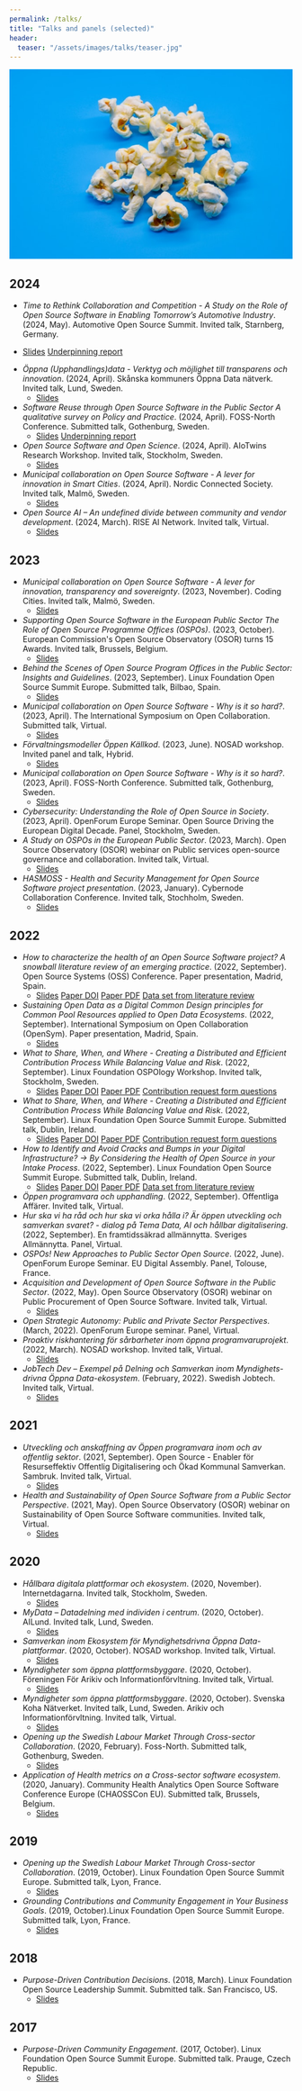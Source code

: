 ```yaml
---
permalink: /talks/
title: "Talks and panels (selected)"
header:
  teaser: "/assets/images/talks/teaser.jpg"
---
```



<div class="thumbnail-container">
<img src="/assets/images/talks/teaser.jpg" alt="https://unsplash.com/photos/white-ice-on-blue-surface-H9lcNEmlEyY"></div>

## 2024
* <i class="flag-icons  GB"></i> *Time to Rethink Collaboration and Competition - A Study on the Role of Open Source Software in Enabling Tomorrow’s Automotive Industry*. (2024, May). Automotive Open Source Summit. Invited talk, Starnberg, Germany.
- <i class="fa fa-file-pdf"></i> <a href="/assets/slides/Automotive-OSS-Vision-Paper-AOSS.pdf">Slides</a> <i class="fa fa-file-pdf"></i> <a href="/assets/slides/VISION PAPER_ Open Source Software in the Automotive Industry.pdf">Underpinning report</a>
* <i class="flag-icons  SE"></i> *Öppna (Upphandlings)data - Verktyg och möjlighet till transparens och innovation*. (2024, April). Skånska kommuners Öppna Data nätverk. Invited talk, Lund, Sweden.
  - <i class="fa fa-file-pdf"></i> <a href="/assets/slides/Open-Procurement-Data.pdf">Slides</a>
* <i class="flag-icons  GB"></i> *Software Reuse through Open Source Software in the Public Sector A qualitative survey on Policy and Practice*. (2024, April). FOSS-North Conference. Submitted talk, Gothenburg, Sweden.
  - <i class="fa fa-file-pdf"></i> <a href="/assets/slides/OSS-for-reuse-foss-north.pdf">Slides</a> <i class="fa fa-file-pdf"></i> <a href="https://www.diva-portal.org/smash/get/diva2:1848137/FULLTEXT01.pdf">Underpinning report</a>
* <i class="flag-icons  GB"></i> *Open Source Software and Open Science*. (2024, April). AIoTwins Research Workshop. Invited talk, Stockholm, Sweden.
  - <i class="fa fa-file-pdf"></i> <a href="/assets/slides/OSS-intro-open-science.pdf">Slides</a>
* <i class="flag-icons  GB"></i> *Municipal collaboration on Open Source Software - A lever for innovation in Smart Cities*. (2024, April). Nordic Connected Society. Invited talk, Malmö, Sweden.
  - <i class="fa fa-file-pdf"></i> <a href="/assets/slides/Nordic-Connected-Society-Malmoe.pdf">Slides</a>
* <i class="flag-icons  GB"></i> *Open Source AI – An undefined divide between community and vendor development*. (2024, March). RISE AI Network. Invited talk, Virtual.
  - <i class="fa fa-file-pdf"></i> <a href="/assets/slides/Open-Source-AI.pdf">Slides</a>

## 2023
* <i class="flag-icons  GB"></i> *Municipal collaboration on Open Source Software - A lever for innovation, transparency and sovereignty*. (2023, November). Coding Cities. Invited talk, Malmö, Sweden.
  - <i class="fa fa-file-pdf"></i> <a href="/assets/slides/Coding-Cities-Malmoe.pdf">Slides</a>
* <i class="flag-icons  GB"></i> *Supporting Open Source Software in the European Public Sector The Role of Open Source Programme Offices (OSPOs)*. (2023, October). European Commission's Open Source Observatory (OSOR) turns 15 Awards. Invited talk, Brussels, Belgium.
  - <i class="fa fa-file-pdf"></i> <a href="/assets/slides/Public-sector-OSPOs-OSOR-Awards-2023-OSOR-final.pdf">Slides</a>
* <i class="flag-icons  GB"></i> *Behind the Scenes of Open Source Program Offices in the Public Sector: Insights and Guidelines*. (2023, September). Linux Foundation Open Source Summit Europe. Submitted talk, Bilbao, Spain.
  - <i class="fa fa-file-pdf"></i> <a href="/assets/slides/Public-sector-OSPOs-OSSEU-2023.pdf">Slides</a>
* <i class="flag-icons  GB"></i> *Municipal collaboration on Open Source Software - Why is it so hard?*. (2023, April). The International Symposium on Open Collaboration. Submitted talk, Virtual.
  - <i class="fa fa-file-pdf"></i> <a href="/assets/slides/Municipal-OSS-OpenSym-OSS-2023.pdf">Slides</a>
* <i class="flag-icons SE"></i> *Förvaltningsmodeller Öppen Källkod*. (2023, June). NOSAD workshop. Invited panel and talk, Hybrid.
  - <i class="fa fa-file-pdf"></i> <a href="/assets/slides/OSS-governance-NOSAD-final.pdf">Slides</a>
* <i class="flag-icons  GB"></i> *Municipal collaboration on Open Source Software - Why is it so hard?*. (2023, April). FOSS-North Conference. Submitted talk, Gothenburg, Sweden.
  - <i class="fa fa-file-pdf"></i> <a href="/assets/slides/Municipal-OSS-FOSS-North.pdf">Slides</a>
* <i class="flag-icons  GB"></i> *Cybersecurity: Understanding the Role of Open Source in Society*. (2023, April). OpenForum Europe Seminar. Open Source Driving the European Digital Decade. Panel, Stockholm, Sweden.
* <i class="flag-icons  GB"></i> *A Study on OSPOs in the European Public Sector*. (2023, March). Open Source Observatory (OSOR) webinar on Public services open-source governance and collaboration. Invited talk, Virtual.
  - <i class="fa fa-file-pdf"></i> <a href="/assets/slides/Public-sector-OSPOs-OSOR-virtual.pdf">Slides</a>
* <i class="flag-icons  GB"></i> *HASMOSS - Health and Security Management for Open Source Software project presentation*. (2023, January). Cybernode Collaboration Conference. Invited talk, Stochholm, Sweden.
  - <i class="fa fa-file-pdf"></i> <a href="/assets/slides/HASMOSS-CyberSecDay-Sthlm-RI.pdf">Slides</a>

## 2022
* <i class="flag-icons  GB"></i> *How to characterize the health of an Open Source Software project? A snowball literature review of an emerging practice*. (2022, September). Open Source Systems (OSS) Conference. Paper presentation, Madrid, Spain.
  - <i class="fa fa-file-pdf"></i> <a href="/assets/slides/OSS-health-HASMOSS-OSS22-Madrid-RI.pdf">Slides</a> <i class="ai ai-doi-square"></i> [Paper DOI](https://doi.org/10.1145/3555051.3555067) <i class="fa fa-file-pdf"></i> [Paper PDF](https://dl.acm.org/doi/pdf/10.1145/3555051.3555067) <i class="ai ai-figshare"></i> [Data set from literature review](https://doi.org/10.6084/m9.figshare.20137175)
* <i class="flag-icons  GB"></i> *Sustaining Open Data as a Digital Common Design principles for Common Pool Resources applied to Open Data Ecosystems*. (2022, September). International Symposium on Open Collaboration (OpenSym). Paper presentation, Madrid, Spain.
  - <i class="fa fa-file-pdf"></i> <a href="/assets/slides/Digital-Commons-OpenSym22-Madrid-RI.pdf">Slides</a>
* <i class="flag-icons  GB"></i> *What to Share, When, and Where - Creating a Distributed and Efficient Contribution Process While Balancing Value and Risk*. (2022, September). Linux Foundation OSPOlogy Workshop. Invited talk, Stockholm, Sweden.
  - <i class="fa fa-file-pdf"></i> <a href="/assets/slides/OSS-Contribution-Strategies-OSPOlogy-Sthlm-RI.pdf">Slides</a> <i class="ai ai-doi-square"></i> [Paper DOI](https://doi.org/10.1007/s10664-020-09855-2) <i class="fa fa-file-pdf"></i> [Paper PDF](https://arxiv.org/abs/2208.00047) <i class="ai ai-figshare"></i> [Contribution request form questions](https://doi.org/10.6084/m9.figshare.21104167)
* <i class="flag-icons  GB"></i> *What to Share, When, and Where - Creating a Distributed and Efficient Contribution Process While Balancing Value and Risk*. (2022, September). Linux Foundation Open Source Summit Europe. Submitted talk, Dublin, Ireland.
  - <i class="fa fa-file-pdf"></i> <a href="/assets/slides/OSS-Contribution-Strategies-OSSEU-Dublin-RI.pdf">Slides</a> <i class="ai ai-doi-square"></i> [Paper DOI](https://doi.org/10.1007/s10664-020-09855-2) <i class="fa fa-file-pdf"></i> [Paper PDF](https://arxiv.org/abs/2208.00047) <i class="ai ai-figshare"></i> [Contribution request form questions](https://doi.org/10.6084/m9.figshare.21104167)
* <i class="flag-icons  GB"></i> *How to Identify and Avoid Cracks and Bumps in your Digital Infrastructure? -> By Considering the Health of Open Source in your Intake Process*. (2022, September). Linux Foundation Open Source Summit Europe. Submitted talk, Dublin, Ireland.
  - <i class="fa fa-file-pdf"></i> <a href="/assets/slides/OSS-health-HASMOSS-OSSEU-Dublin-RI.pdf">Slides</a> <i class="ai ai-doi-square"></i> [Paper DOI](https://doi.org/10.1145/3555051.3555067) <i class="fa fa-file-pdf"></i> [Paper PDF](https://dl.acm.org/doi/pdf/10.1145/3555051.3555067) <i class="ai ai-figshare"></i> [Data set from literature review](https://doi.org/10.6084/m9.figshare.20137175)
* <i class="flag-icons SE"></i> *Öppen programvara och upphandling*. (2022, September). Offentliga Affärer. Invited talk, Virtual.
* <i class="flag-icons SE"></i> *Hur ska vi ha råd och hur ska vi orka hålla i? Är öppen utveckling och samverkan svaret? - dialog på Tema Data, AI och hållbar digitalisering*. (2022, September). En framtidssäkrad allmännytta. Sveriges Allmännytta. Panel, Virtual.
* <i class="flag-icons  GB"></i> *OSPOs! New Approaches to Public Sector Open Source*. (2022, June). OpenForum Europe Seminar. EU Digital Assembly. Panel, Tolouse, France.
* <i class="flag-icons  GB"></i> *Acquisition and Development of Open Source Software in the Public Sector*. (2022, May). Open Source Observatory (OSOR) webinar on Public Procurement of Open Source Software. Invited talk, Virtual.
  - <i class="fa fa-file-pdf"></i> <a href="/assets/slides/OSS-development-and-acquisition-OSOR-webinar.pdf">Slides</a>
* <i class="flag-icons  GB"></i> *Open Strategic Autonomy: Public and Private Sector Perspectives*. (March, 2022). OpenForum Europe seminar. Panel, Virtual.
* <i class="flag-icons SE"></i> *Proaktiv riskhantering för sårbarheter inom öppna programvaruprojekt*. (2022, March). NOSAD workshop. Invited talk, Virtual.
  - <i class="fa fa-file-pdf"></i> <a href="/assets/slides/OSS-health-NOSAD.pdf">Slides</a>
* <i class="flag-icons SE"></i> *JobTech Dev – Exempel på Delning och Samverkan inom Myndighets-drivna Öppna Data-ekosystem*. (February, 2022). Swedish Jobtech. Invited talk, Virtual.
  - <i class="fa fa-file-pdf"></i> <a href="/assets/slides/Swedish JobTech seminar.pdf">Slides</a>

## 2021
* <i class="flag-icons SE"></i> *Utveckling och anskaffning av Öppen programvara inom och av offentlig sektor*. (2021, September). Open Source - Enabler för Resurseffektiv Offentlig Digitalisering och Ökad Kommunal Samverkan. Sambruk. Invited talk, Virtual.
  - <i class="fa fa-file-pdf"></i> <a href="/assets/slides/OSS-utveckling-och-anskaffning-no-OBS-Sambruk.pdf">Slides</a>
* <i class="flag-icons  GB"></i> *Health and Sustainability of Open Source Software from a Public Sector Perspective*. (2021, May). Open Source Observatory (OSOR) webinar on Sustainability of Open Source Software communities. Invited talk, Virtual.
  - <i class="fa fa-file-pdf"></i> <a href="/assets/slides/OSS-health-OSOR-no-obs.pdf">Slides</a>

## 2020
* <i class="flag-icons SE"></i> *Hållbara digitala plattformar och ekosystem*. (2020, November). Internetdagarna. Invited talk, Stockholm, Sweden.
  - <i class="fa fa-file-pdf"></i> <a href="/assets/slides/Internetdagarna.pdf">Slides</a>
* <i class="flag-icons SE"></i> *MyData – Datadelning med individen i centrum*. (2020, October). AILund. Invited talk, Lund, Sweden.
  - <i class="fa fa-file-pdf"></i> <a href="/assets/slides/MyData">Slides</a>
* <i class="flag-icons SE"></i> *Samverkan inom Ekosystem för Myndighetsdrivna Öppna Data-plattformar*. (2020, October). NOSAD workshop. Invited talk, Virtual.
  - <i class="fa fa-file-pdf"></i> <a href="/assets/slides/Dataekosystem_presentation.pdf">Slides</a>
* <i class="flag-icons SE"></i> *Myndigheter som öppna plattformsbyggare*. (2020, October). Föreningen För Arikiv och Informationförvltning. Invited talk, Virtual.
  - <i class="fa fa-file-pdf"></i> <a href="/assets/slides/FAI.pdf">Slides</a>
* <i class="flag-icons SE"></i> *Myndigheter som öppna plattformsbyggare*. (2020, October). Svenska Koha Nätverket. Invited talk, Lund, Sweden. Arikiv och Informationförvltning. Invited talk, Virtual.
  - <i class="fa fa-file-pdf"></i> <a href="/assets/slides/FAI.pdf">Slides</a>
* <i class="flag-icons  GB"></i> *Opening up the Swedish Labour Market Through Cross-sector Collaboration*. (2020, February). Foss-North. Submitted talk, Gothenburg, Sweden.
  - <i class="fa fa-file-pdf"></i> <a href="/assets/slides/Fossnorth.pdf">Slides</a>
* <i class="flag-icons  GB"></i> *Application of Health metrics on a Cross-sector software ecosystem*. (2020, January). Community Health Analytics Open Source Software Conference Europe (CHAOSSCon EU). Submitted talk, Brussels, Belgium.
  - <i class="fa fa-file-pdf"></i> <a href="/assets/slides/ChaossCon2020.pdf">Slides</a>

## 2019
* <i class="flag-icons  GB"></i> *Opening up the Swedish Labour Market Through Cross-sector Collaboration*. (2019, October). Linux Foundation Open Source Summit Europe. Submitted talk, Lyon, France.
  - <i class="fa fa-file-pdf"></i> <a href="/assets/slides/OSS_Public_Sector.pdf">Slides</a>
* <i class="flag-icons  GB"></i> *Grounding Contributions and Community Engagement in Your Business Goals*. (2019, October).Linux Foundation Open Source Summit Europe. Submitted talk, Lyon, France.
  - <i class="fa fa-file-pdf"></i> <a href="/assets/slides/OSSEU19_ThesisTalkFinal.pdf">Slides</a>

## 2018
* <i class="flag-icons  GB"></i> *Purpose-Driven Contribution Decisions*. (2018, March). Linux Foundation Open Source Leadership Summit. Submitted talk. San Francisco, US.
  - <i class="fa fa-file-pdf"></i> <a href="/assets/slides/OSLS_Purpose-driven_Contribution_Decisionsnarv2.pdf">Slides</a>

## 2017
* <i class="flag-icons  GB"></i> *Purpose-Driven Community Engagement*. (2017, October). Linux Foundation Open Source Summit Europe. Submitted talk. Prauge, Czech Republic.
  - <i class="fa fa-file-pdf"></i> <a href="/assets/slides/OSS EuropePDCV3NAR1023.pdf">Slides</a>
